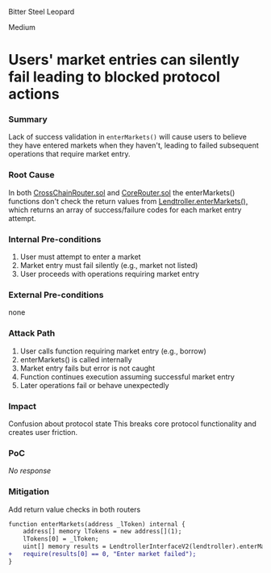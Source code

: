 Bitter Steel Leopard

Medium

# Users' market entries can silently fail leading to blocked protocol actions

### Summary

Lack of success validation in `enterMarkets()` will cause users to believe they have entered markets when they haven't, leading to failed subsequent operations that require market entry.

### Root Cause

In both [CrossChainRouter.sol](https://github.com/sherlock-audit/2025-05-lend-audit-contest/blob/713372a1ccd8090ead836ca6b1acf92e97de4679/Lend-V2/src/LayerZero/CrossChainRouter.sol#L678) and [CoreRouter.sol](https://github.com/sherlock-audit/2025-05-lend-audit-contest/blob/713372a1ccd8090ead836ca6b1acf92e97de4679/Lend-V2/src/LayerZero/CoreRouter.sol#L434) the enterMarkets() functions don't check the return values from [Lendtroller.enterMarkets(),](https://github.com/sherlock-audit/2025-05-lend-audit-contest/blob/713372a1ccd8090ead836ca6b1acf92e97de4679/Lend-V2/src/Lendtroller.sol#L136C5-L152C6) which returns an array of success/failure codes for each market entry attempt.

### Internal Pre-conditions

1. User must attempt to enter a market
2. Market entry must fail silently (e.g., market not listed)
3. User proceeds with operations requiring market entry

### External Pre-conditions

none

### Attack Path

1. User calls function requiring market entry (e.g., borrow)
2. enterMarkets() is called internally
3. Market entry fails but error is not caught
4. Function continues execution assuming successful market entry
5. Later operations fail or behave unexpectedly

### Impact

Confusion about protocol state This breaks core protocol functionality and creates user friction.

### PoC

_No response_

### Mitigation

Add return value checks in both routers
```diff
function enterMarkets(address _lToken) internal {
    address[] memory lTokens = new address[](1);
    lTokens[0] = _lToken;
    uint[] memory results = LendtrollerInterfaceV2(lendtroller).enterMarkets(lTokens);
+   require(results[0] == 0, "Enter market failed");
}
```